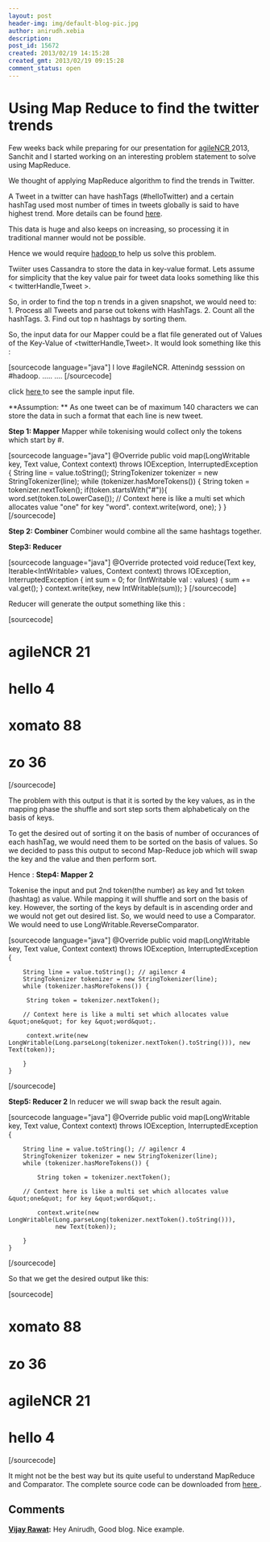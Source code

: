 ```yaml
---
layout: post
header-img: img/default-blog-pic.jpg
author: anirudh.xebia
description: 
post_id: 15672
created: 2013/02/19 14:15:28
created_gmt: 2013/02/19 09:15:28
comment_status: open
---
```


# Using Map Reduce to find the twitter trends

Few weeks back while preparing for our presentation for [agileNCR ][1]2013, Sanchit and I started working on an interesting problem statement to solve using MapReduce.

We thought of applying MapReduce algorithm to find the trends in Twitter.

A Tweet in a twitter can have hashTags (#helloTwitter) and a certain hashTag used most number of times in tweets globally is said to have highest trend. More details can be found [here][2].

This data is huge and also keeps on increasing, so processing it in traditional manner would not be possible.

Hence we would require [hadoop ][3]to help us solve this problem.

Twiiter uses Cassandra to store the data in key-value format. Lets assume for simplicity that the key value pair for tweet data looks something like this < twitterHandle,Tweet >.

So, in order to find the top n trends in a given snapshot, we would need to: 1\. Process all Tweets and parse out tokens with HashTags. 2\. Count all the hashTags. 3\. Find out top n hashtags by sorting them.

So, the input data for our Mapper could be a flat file generated out of Values of the Key-Value of <twitterHandle,Tweet>. It would look something like this :

[sourcecode language="java"] I love #agileNCR. Attenindg sesssion on #hadoop. ..... .... [/sourcecode]

click [here ][4]to see the sample input file.

**Assumption: ** As one tweet can be of maximum 140 characters we can store the data in such a format that each line is new tweet.

**Step 1: Mapper** Mapper while tokenising would collect only the tokens which start by #.

[sourcecode language="java"] @Override public void map(LongWritable key, Text value, Context context) throws IOException, InterruptedException { String line = value.toString(); StringTokenizer tokenizer = new StringTokenizer(line); while (tokenizer.hasMoreTokens()) { String token = tokenizer.nextToken(); if(token.startsWith("#")){ word.set(token.toLowerCase()); // Context here is like a multi set which allocates value "one" for key "word". context.write(word, one); } } [/sourcecode] 

**Step 2: Combiner** Combiner would combine all the same hashtags together.

**Step3: Reducer**

[sourcecode language="java"] @Override protected void reduce(Text key, Iterable&lt;IntWritable&gt; values, Context context) throws IOException, InterruptedException { int sum = 0; for (IntWritable val : values) { sum += val.get(); } context.write(key, new IntWritable(sum)); } </pre> [/sourcecode] 

Reducer will generate the output something like this :

[sourcecode]

# agileNCR 21

# hello 4

# xomato 88

# zo 36

[/sourcecode]

The problem with this output is that it is sorted by the key values, as in the mapping phase the shuffle and sort step sorts them alphabeticaly on the basis of keys.

To get the desired out of sorting it on the basis of number of occurances of each hashTag, we would need them to be sorted on the basis of values. So we decided to pass this output to second Map-Reduce job which will swap the key and the value and then perform sort.

Hence : **Step4: Mapper 2**

Tokenise the input and put 2nd token(the number) as key and 1st token (hashtag) as value. While mapping it will shuffle and sort on the basis of key. However, the sorting of the keys by default is in ascending order and we would not get out desired list. So, we would need to use a Comparator. We would need to use LongWritable.ReverseComparator.

[sourcecode language="java"] @Override public void map(LongWritable key, Text value, Context context) throws IOException, InterruptedException {
    
    
        String line = value.toString(); // agilencr 4
        StringTokenizer tokenizer = new StringTokenizer(line);
        while (tokenizer.hasMoreTokens()) {
    
         String token = tokenizer.nextToken();
    
        // Context here is like a multi set which allocates value &quot;one&quot; for key &quot;word&quot;.
    
         context.write(new LongWritable(Long.parseLong(tokenizer.nextToken().toString())), new Text(token));
    
        }
    }
    

[/sourcecode]

**Step5: Reducer 2** In reducer we will swap back the result again.

[sourcecode language="java"] @Override public void map(LongWritable key, Text value, Context context) throws IOException, InterruptedException {
    
    
        String line = value.toString(); // agilencr 4
        StringTokenizer tokenizer = new StringTokenizer(line);
        while (tokenizer.hasMoreTokens()) {
    
            String token = tokenizer.nextToken();
    
        // Context here is like a multi set which allocates value &quot;one&quot; for key &quot;word&quot;.
    
            context.write(new LongWritable(Long.parseLong(tokenizer.nextToken().toString())),
                 new Text(token));
    
        }
    }
    

[/sourcecode]

So that we get the desired output like this:

[sourcecode]

# xomato 88

# zo 36

# agileNCR 21

# hello 4

[/sourcecode]

It might not be the best way but its quite useful to understand MapReduce and Comparator. The complete source code can be downloaded from [here ][5].

   [1]: http://agilencr.xebia.in/
   [2]: https://support.twitter.com/articles/101125-faqs-about-twitter-s-trends
   [3]: http://hadoop.apache.org/
   [4]: https://github.com/anirudh83/xke_hadoop/blob/master/input/test.jpda
   [5]: https://github.com/anirudh83/xke_hadoop/blob/master/src/com/example/trendfinder

## Comments

**[Vijay Rawat](#9314 "2013-03-13 13:36:35"):** Hey Anirudh, Good blog. Nice example.

